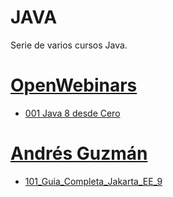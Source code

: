 # JAVA

Serie de varios cursos Java.

# [OpenWebinars](https://openwebinars.net/)

* [001 Java 8 desde Cero](https://github.com/adolfodelarosades/JAVA-NEW/blob/main/temarios/001_Java_8_desde_Cero.md)

# [Andrés Guzmán](https://www.udemy.com/user/andres-guzman-9/)

* [101_Guia_Completa_Jakarta_EE_9](https://www.udemy.com/course/curso-jakartaee-java-ee-9-desde-cero-a-experto/)

